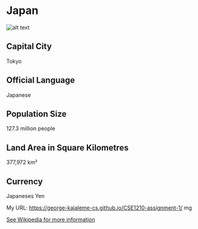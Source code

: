 # Japan
![alt text](https://www.google.ca/url?sa=i&rct=j&q=&esrc=s&source=images&cd=&cad=rja&uact=8&ved=0ahUKEwjo-rfw5P7QAhUo64MKHZCFAw4QjRwIBw&url=http%3A%2F%2Fwallpaperswide.com%2Fjapanese_flag-wallpapers.html&psig=AFQjCNH4cG-QJ4zWfMUWMujwEjJUzbe2CA&ust=1482186419553774)


## Capital City

Tokyo

## Official Language
Japanese

## Population Size
127.3 million people

## Land Area in Square Kilometres
377,972 km² 


## Currency
Japaneses Yen




My URL: https://george-kajaleme-cs.github.io/CSE1210-assignment-1/
mg


[See Wikipedia for more information ](https://en.wikipedia.org/wiki/Japan)

